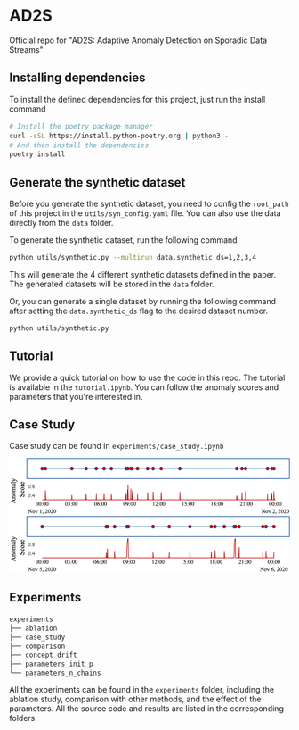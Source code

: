 # AD2S
Official repo for "AD2S: Adaptive Anomaly Detection on Sporadic Data Streams"

## Installing dependencies

To install the defined dependencies for this project, just run the install command

```bash
# Install the poetry package manager
curl -sSL https://install.python-poetry.org | python3 -
# And then install the dependencies
poetry install
```


## Generate the synthetic dataset

Before you generate the synthetic dataset, you need to config the `root_path` of this project in the `utils/syn_config.yaml` file. You can also use the data directly from the `data` folder.

To generate the synthetic dataset, run the following command

```bash
python utils/synthetic.py --multirun data.synthetic_ds=1,2,3,4
```

This will generate the 4 different synthetic datasets defined in the paper. The generated datasets will be stored in the `data` folder.

Or, you can generate a single dataset by running the following command after setting the `data.synthetic_ds` flag to the desired dataset number.

```bash
python utils/synthetic.py
```

## Tutorial

We provide a quick tutorial on how to use the code in this repo. The tutorial is available in the `tutorial.ipynb`. You can follow the anomaly scores and parameters that you're interested in.

## Case Study

Case study can be found in `experiments/case_study.ipynb`

![Case1](./experiments/case_study/case1.png)
![Case2](./experiments/case_study/case2.png)

## Experiments

```
experiments
├── ablation
├── case_study
├── comparison
├── concept_drift
├── parameters_init_p
└── parameters_n_chains
```

All the experiments can be found in the `experiments` folder, including the ablation study, comparison with other methods, and the effect of the parameters. All the source code and results are listed in the corresponding folders.
